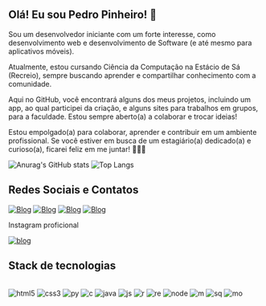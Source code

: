 ## Olá! Eu sou Pedro Pinheiro! 👋

Sou um desenvolvedor iniciante com um forte interesse, como desenvolvimento web e desenvolvimento de Software (e até mesmo para aplicativos móveis).

Atualmente, estou cursando Ciência da Computação na Estácio de Sá (Recreio), sempre buscando aprender e compartilhar conhecimento com a comunidade.

Aqui no GitHub, você encontrará alguns dos meus projetos, incluindo um app, ao qual participei da criação, e alguns sites para trabalhos em grupos, para a faculdade. Estou sempre aberto(a) a colaborar e trocar ideias!

Estou empolgado(a) para colaborar, aprender e contribuir em um ambiente profissional. Se você estiver em busca de um estagiário(a) dedicado(a) e curioso(a), ficarei feliz em me juntar! 🚀🚀🚀

![Anurag's GitHub stats](https://github-readme-stats.vercel.app/api?username=pedroshinro&show_icons=true&theme=radical)
![Top Langs](https://github-readme-stats.vercel.app/api/top-langs/?username=pedroshinro&theme=radical&_show_icons=true)

## Redes Sociais e Contatos
[![Blog](https://img.shields.io/badge/Telegram-2CA5E0?style=for-the-badge&logo=telegram&logoColor=white)](https://t.me/+5521969681069)
[![Blog](https://img.shields.io/badge/WhatsApp-25D366?style=for-the-badge&logo=whatsapp&logoColor=white)](https://wa.me/21969681069)
[![Blog](https://img.shields.io/badge/Instagram-E4405F?style=for-the-badge&logo=instagram&logoColor=white)](https://www.instagram.com/pedroshinro/?api=1&hl=pt-br)
[![Blog](https://img.shields.io/badge/LinkedIn-0077B5?style=for-the-badge&logo=linkedin&logoColor=white)](https://www.linkedin.com/in/pedro-pinheiro-079b24238/)
<!-- [![Blog](https://img.shields.io/badge/Gmail-D14836?style=for-the-badge&logo=gmail&logoColor=white)]() -->
Instagram proficional



[![blog](https://img.shields.io/badge/Instagram-E4405F?style=for-the-badge&logo=instagram&logoColor=white)](https://www.instagram.com/cgpinformatica/?api=1&hl=pt-br)


## Stack de tecnologias

<div style="display: inline_block"><br/>
    <img aling="center" alt="html5" src="https://img.shields.io/badge/HTML5-E34F26?style=for-the-badge&logo=html5&logoColor=white"/>
    <img aling="center" alt="css3" src="https://img.shields.io/badge/CSS3-1572B6?style=for-the-badge&logo=css3&logoColor=white"/>
    <img aling="center" alt="py" src="https://img.shields.io/badge/Python-14354C?style=for-the-badge&logo=python&logoColor=white"/>
    <img aling="center" alt="c" src="https://img.shields.io/badge/C-00599C?style=for-the-badge&logo=c&logoColor=white"/>
    <img aling="center" alt="java" src="https://img.shields.io/badge/Java-ED8B00?style=for-the-badge&logo=openjdk&logoColor=white"/>
    <img aling="center" alt="js" src="https://img.shields.io/badge/JavaScript-323330?style=for-the-badge&logo=javascript&logoColor=F7DF1E"/>
    <img aling="center" alt="r" src="https://img.shields.io/badge/React-20232A?style=for-the-badge&logo=react&logoColor=61DAFB"/>
    <img aling="center" alt="re" src="https://img.shields.io/badge/React_Native-20232A?style=for-the-badge&logo=react&logoColor=61DAFB"/>
    <img aling="center" alt="node" src="https://img.shields.io/badge/Node.js-43853D?style=for-the-badge&logo=node.js&logoColor=white"/>
    <img aling="center" alt="m" src="https://img.shields.io/badge/MongoDB-4EA94B?style=for-the-badge&logo=mongodb&logoColor=white"/>
    <img aling="center" alt="sq" src="https://img.shields.io/badge/SQLite-07405E?style=for-the-badge&logo=sqlite&logoColor=white"/>
    <img aling="center" alt="mo" src="https://img.shields.io/badge/Microsoft_Office-D83B01?style=for-the-badge&logo=microsoft-office&logoColor=white"/>
    
</div>



